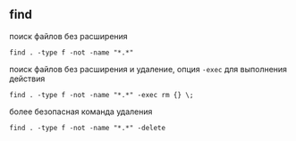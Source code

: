 ## find  
поиск файлов без расширения  
```
find . -type f -not -name "*.*"
```
поиск файлов без расширения и удаление, опция `-exec` для выполнения действия
```
find . -type f -not -name "*.*" -exec rm {} \;
```
более безопасная команда удаления
```
find . -type f -not -name "*.*" -delete
```
